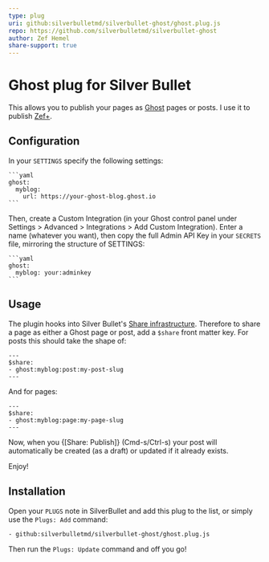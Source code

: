 ```yaml
---
type: plug
uri: github:silverbulletmd/silverbullet-ghost/ghost.plug.js
repo: https://github.com/silverbulletmd/silverbullet-ghost
author: Zef Hemel
share-support: true
---
```


<!-- #include [[https://raw.githubusercontent.com/silverbulletmd/silverbullet-ghost/main/README.md]] -->
# Ghost plug for Silver Bullet

This allows you to publish your pages as [Ghost](https://ghost.org/) pages or posts. I use it to publish [Zef+](https://zef.plus).

## Configuration

In your `SETTINGS` specify the following settings:

    ```yaml
    ghost:
      myblog:
        url: https://your-ghost-blog.ghost.io
    ```

Then, create a Custom Integration (in your Ghost control panel under Settings > Advanced > Integrations > Add Custom Integration). Enter a name (whatever you want), then copy the full Admin API Key in your `SECRETS` file, mirroring the
structure of SETTINGS:

    ```yaml
    ghost:
      myblog: your:adminkey
    ```

## Usage

The plugin hooks into Silver Bullet's [Share infrastructure](https://silverbullet.md/%F0%9F%94%8C_Share). Therefore to
share a page as either a Ghost page or post, add a `$share` front matter key. For posts this should take the shape of:

    ---
    $share:
    - ghost:myblog:post:my-post-slug
    ---

And for pages:

    ---
    $share:
    - ghost:myblog:page:my-page-slug
    ---

Now, when you {[Share: Publish]} (Cmd-s/Ctrl-s) your post will automatically be created (as a draft) or updated if it already exists.

Enjoy!

## Installation

Open your `PLUGS` note in SilverBullet and add this plug to the list, or simply use the `Plugs: Add` command:

```
- github:silverbulletmd/silverbullet-ghost/ghost.plug.js
```

Then run the `Plugs: Update` command and off you go!
<!-- /include -->
